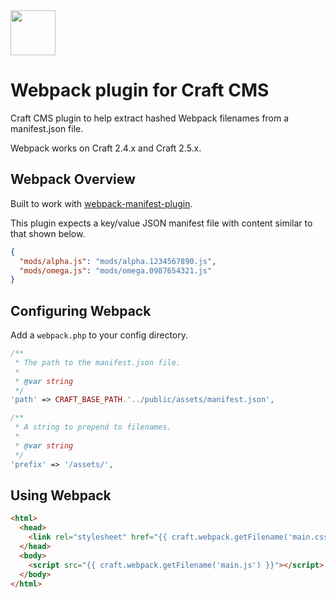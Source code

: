 <img src="https://rawgit.com/joshuabaker/craft-webpack/master/webpack/resources/icon.svg" width="72">

# Webpack plugin for Craft CMS

Craft CMS plugin to help extract hashed Webpack filenames from a manifest.json file.

Webpack works on Craft 2.4.x and Craft 2.5.x.

## Webpack Overview

Built to work with [webpack-manifest-plugin](https://github.com/danethurber/webpack-manifest-plugin).

This plugin expects a key/value JSON manifest file with content similar to that shown below.

```json
{
  "mods/alpha.js": "mods/alpha.1234567890.js",
  "mods/omega.js": "mods/omega.0987654321.js"
}
```

## Configuring Webpack

Add a `webpack.php` to your config directory.

```php
/**
 * The path to the manifest.json file.
 *
 * @var string
 */
'path' => CRAFT_BASE_PATH.'../public/assets/manifest.json',

/**
 * A string to prepend to filenames.
 *
 * @var string
 */
'prefix' => '/assets/',
```

## Using Webpack

```html
<html>
  <head>
    <link rel="stylesheet" href="{{ craft.webpack.getFilename('main.css') }}">
  </head>
  <body>
    <script src="{{ craft.webpack.getFilename('main.js') }}"></script>
  </body>
</html>
```
